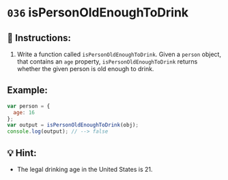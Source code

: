 # `036` isPersonOldEnoughToDrink

## 📝 Instructions:

1. Write a function called `isPersonOldEnoughToDrink`. Given a `person` object, that contains an `age` property, `isPersonOldEnoughToDrink` returns whether the given person is old enough to drink.

## Example:

```Javascript
var person = {
  age: 16
};
var output = isPersonOldEnoughToDrink(obj);
console.log(output); // --> false
```
## 💡 Hint:

+ The legal drinking age in the United States is 21.

